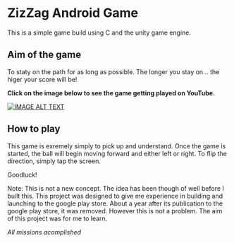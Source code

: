 # ZizZag Android Game

This is a simple game build using C and the unity game engine.  

## Aim of the game

To staty on the path for as long as possible. The longer you stay on... the higer your score will be!

**Click on the image below to see the game getting played on YouTube.**

[![IMAGE ALT TEXT](http://img.youtube.com/vi/5S3SslcMfvo/0.jpg)](https://www.youtube.com/watch?v=5S3SslcMfvo&feature=youtu.be "Video Title")


## How to play

This game is exremely simply to pick up and understand. Once the game is started, the ball will begin moving forward and either left or right.  To flip the direction, simply tap the screen.  

Goodluck!


Note: This is not a new concept. The idea has been though of well before I built this. This project was designed to give me experience in
building and launching to the google play store. About a year after its publication to the google play store, it was removed. However this is not
a problem. The aim of this project was for me to learn.


*All missions acomplished*
